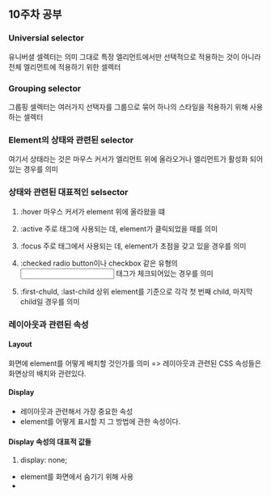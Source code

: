 ## 10주차 공부

### Universial selector
유니버셜 셀렉터는 의미 그대로 특정 엘리먼트에서만 선택적으로 적용하는 것이 아니라 전체 엘리먼트에 적용하기 위한 셀렉터
### Grouping selector
그룹핑 셀렉터는 여러가지 선택자를 그룹으로 묶어 하나의 스타일을 적용하기 위해 사용하는 셀렉터
### Element의 상태와 관련된 selector
여기서 상태라는 것은 마우스 커서가 엘리먼트 위에 올라오거나 엘리먼트가 활성화 되어 있는 경우를 의미

### 상태와 관련된 대표적인 selsector

1. :hover
   마우스 커서가 element 위에 올라왔을 떄

2. :active
  주로 <a> 태그에 사용되는 데, element가 클릭되었을 때를 의미

3. :focus
  주로 <imput>태그에서 사용되는 데, element가 초점을 갖고 있을 경우를 의미

4. :checked
  radio button이나 checkbox 같은 유형의 <input> 태그가 체크되어있는 경우를 의미

5. :first-chuld, :last-child
  상위 element를 기준으로 각각 첫 번째 child, 마지막 child일 경우를 의미

### 레이아웃과 관련된 속성
#### Layout
화면에 element를 어떻게 배치할 것인가를 의미
=> 레이아웃과 관련된 CSS 속성들은 화면상의 배치와 관련있다.

#### Display
- 레이아웃과 관련해서 가장 중요한 속성
- element를 어떻게 표시할 지 그 방법에 관한 속성이다.

#### Display 속성의 대표적 값들

1. display: none;
  - element를 화면에서 숨기기 위해 사용
  - <script> 태그의 display 속성 기본값은 display: none;
  
2. Display: block;
  - 블록 단위로 element를 배치
  -``` <p>,<div>,<h1>~<h6> 태그의 display 속성 기본값이 display: block;
```
  
3. display: inline;
   - element를 라인 안에 넣는 것
   - <span> 태그의 display 속성 기본값이 display: line;

5. display: flex;
   - element를 블록 레벨의 flex container로 표시
   - container이기 때문에 내부에 다른 element들을 포함

### Position
엘리먼트를 어떻게 위치시킬 것인지, 즉 포지셔닝을 어떻게 할 것인지를 정의하기 위해서 사용

#### position 속성의 대표적인 값들
1. static
- 기본 값으로 element를 원래의 순서대로 위치시킴

2. fixed
- element를 브라우저 window에 상대적으로 위치시킴

3. relative
- element를 보통의 위치에 상대적으로 위치시킴

4. absolute
- element를 절대 위치에 위치시킴

### Flexbox
기존 CSS 레이아웃 사용의 불편한 부분을 개선하기 위해 등장

